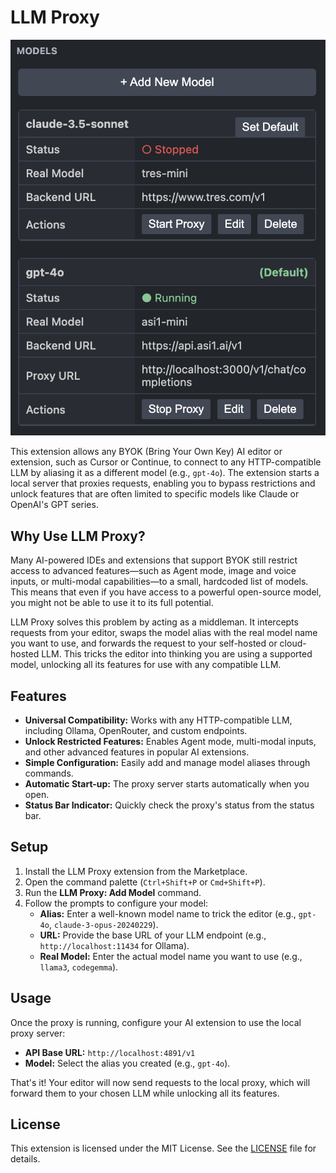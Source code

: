 # LLM Proxy

<p align="center">
  <img src="assets/screenshot1-llm-proxy.png" alt="LLM Proxy Screenshot" />
</p>

This extension allows any BYOK (Bring Your Own Key) AI editor or extension, such as Cursor or Continue, to connect to any HTTP-compatible LLM by aliasing it as a different model (e.g., `gpt-4o`). The extension starts a local server that proxies requests, enabling you to bypass restrictions and unlock features that are often limited to specific models like Claude or OpenAI's GPT series.

## Why Use LLM Proxy?

Many AI-powered IDEs and extensions that support BYOK still restrict access to advanced features—such as Agent mode, image and voice inputs, or multi-modal capabilities—to a small, hardcoded list of models. This means that even if you have access to a powerful open-source model, you might not be able to use it to its full potential.

LLM Proxy solves this problem by acting as a middleman. It intercepts requests from your editor, swaps the model alias with the real model name you want to use, and forwards the request to your self-hosted or cloud-hosted LLM. This tricks the editor into thinking you are using a supported model, unlocking all its features for use with any compatible LLM.

## Features

- **Universal Compatibility:** Works with any HTTP-compatible LLM, including Ollama, OpenRouter, and custom endpoints.
- **Unlock Restricted Features:** Enables Agent mode, multi-modal inputs, and other advanced features in popular AI extensions.
- **Simple Configuration:** Easily add and manage model aliases through commands.
- **Automatic Start-up:** The proxy server starts automatically when you open.
- **Status Bar Indicator:** Quickly check the proxy's status from the status bar.

## Setup

1.  Install the LLM Proxy extension from the Marketplace.
2.  Open the command palette (`Ctrl+Shift+P` or `Cmd+Shift+P`).
3.  Run the **LLM Proxy: Add Model** command.
4.  Follow the prompts to configure your model:
    *   **Alias:** Enter a well-known model name to trick the editor (e.g., `gpt-4o`, `claude-3-opus-20240229`).
    *   **URL:** Provide the base URL of your LLM endpoint (e.g., `http://localhost:11434` for Ollama).
    *   **Real Model:** Enter the actual model name you want to use (e.g., `llama3`, `codegemma`).

## Usage

Once the proxy is running, configure your AI extension to use the local proxy server:

-   **API Base URL:** `http://localhost:4891/v1`
-   **Model:** Select the alias you created (e.g., `gpt-4o`).

That's it! Your editor will now send requests to the local proxy, which will forward them to your chosen LLM while unlocking all its features.

## License

This extension is licensed under the MIT License. See the [LICENSE](LICENSE) file for details.
